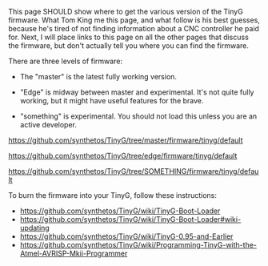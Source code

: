This page SHOULD show where to get the various version of the TinyG firmware.  What Tom King me this page, and what follow is his best guesses, because he's tired of not finding information about a CNC controller he paid for. Next, I will place links to this page on all the other pages that discuss the firmware, but don't actually tell you where you can find the firmware.

There are three levels of firmware:
* The "master" is the latest fully working version.  

* "Edge" is midway between master and experimental. It's not quite fully working, but 
it might have useful features for the brave.

* "something" is experimental. You should not load this unless you are an active developer.

https://github.com/synthetos/TinyG/tree/master/firmware/tinyg/default

https://github.com/synthetos/TinyG/tree/edge/firmware/tinyg/default

https://github.com/synthetos/TinyG/tree/SOMETHING/firmware/tinyg/default

To burn the firmware into your TinyG, follow these instructions:

* https://github.com/synthetos/TinyG/wiki/TinyG-Boot-Loader
* https://github.com/synthetos/TinyG/wiki/TinyG-Boot-Loader#wiki-updating
* https://github.com/synthetos/TinyG/wiki/TinyG-0.95-and-Earlier
* https://github.com/synthetos/TinyG/wiki/Programming-TinyG-with-the-Atmel-AVRISP-Mkii-Programmer